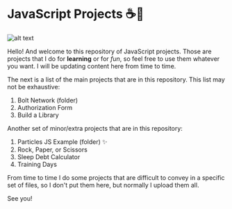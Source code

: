 # JavaScript Projects ☕🎨

![alt text](https://imgs.search.brave.com/VKY5mJKufQ_ASD7am2D9WYnG1fh7ziLxHKZL-XH2fPo/rs:fit:1200:1080:1/g:ce/aHR0cHM6Ly93YWxs/cGFwZXJhY2Nlc3Mu/Y29tL2Z1bGwvMTU1/NTE3Mi5qcGc "JS Mug image")

Hello! And welcome to this repository of JavaScript projects. Those are projects that I do for **learning** or for *fun*, so feel free to use them whatever you want. I will be updating content here from time to time.

The next is a list of the main projects that are in this repository. This list may not be exhaustive:

1. Bolt Network (folder)
2. Authorization Form
3. Build a Library

Another set of minor/extra projects that are in this repository:

1. Particles JS Example (folder) ✨
2. Rock, Paper, or Scissors
3. Sleep Debt Calculator
4. Training Days

From time to time I do some projects that are difficult to convey in a specific set of files, so I don't put them here, but normally I upload them all.

See you!
